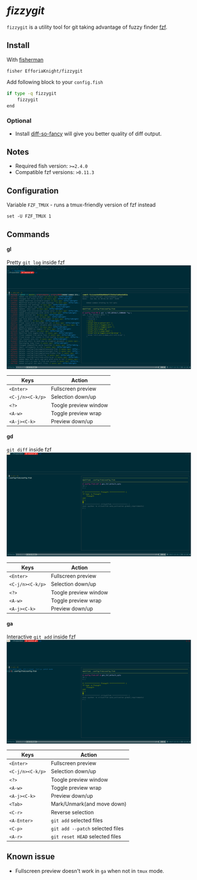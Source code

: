 # _**fizzygit**_

`fizzygit` is a utility tool for git taking advantage of fuzzy finder [fzf].

## Install
With [fisherman]

```
fisher EfforiaKnight/fizzygit
```

Add following block to your `config.fish`
``` sh
if type -q fizzygit
    fizzygit
end
```
### Optional
* Install [diff-so-fancy] will give you better quality of diff output.

## Notes
* Required fish version: `>=2.4.0`
* Compatible fzf versions: `>0.11.3`

## Configuration
Variable `FZF_TMUX` - runs a tmux-friendly version of fzf instead
```
set -U FZF_TMUX 1
```

## Commands
#### gl
Pretty `git log` inside fzf
![ga](https://github.com/EfforiaKnight/fizzygit/blob/master/Screenshot_gl.png)

| Keys             | Action                |
| ---------------- | --------------------- |
| `<Enter>`        | Fullscreen preview    |
| `<C-j/n><C-k/p>` | Selection down/up     |
| `<?>`            | Toogle preview window |
| `<A-w>`          | Toggle preview wrap   |
| `<A-j><C-k>`     | Preview down/up       |

#### gd
`git diff` inside fzf
![gd](https://github.com/EfforiaKnight/fizzygit/blob/master/Screenshot_gd.png)

| Keys             | Action                |
| ---------------- | --------------------- |
| `<Enter>`        | Fullscreen preview    |
| `<C-j/n><C-k/p>` | Selection down/up     |
| `<?>`            | Toogle preview window |
| `<A-w>`          | Toggle preview wrap   |
| `<A-j><C-k>`     | Preview down/up       |

#### ga
Interactive `git add` inside fzf
![gd](https://github.com/EfforiaKnight/fizzygit/blob/master/Screenshot_ga.png)

| Keys             | Action                           |
| ---------------- | -------------------------------- |
| `<Enter>`        | Fullscreen preview               |
| `<C-j/n><C-k/p>` | Selection down/up                |
| `<?>`            | Toogle preview window            |
| `<A-w>`          | Toggle preview wrap              |
| `<A-j><C-k>`     | Preview down/up                  |
| `<Tab>`          | Mark/Unmark(and move down)       |
| `<C-r>`          | Reverse selection                |
| `<A-Enter>`      | `git add` selected files         |
| `<C-p>`          | `git add --patch` selected files |
| `<A-r>`          | `git reset HEAD` selected files  |

## Known issue
* Fullscreen preview doesn't work in `ga` when not in `tmux` mode.

[fzf]:https://github.com/junegunn/fzf
[fisherman]: https://github.com/fisherman/fisherman
[tmux]: https://tmux.github.io/
[diff-so-fancy]: https://github.com/so-fancy/diff-so-fancy
